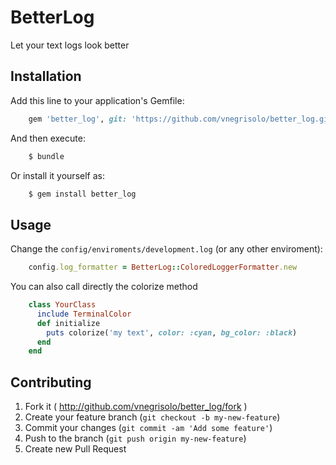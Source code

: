 # BetterLog

Let your text logs look better

## Installation

Add this line to your application's Gemfile:

```ruby
    gem 'better_log', git: 'https://github.com/vnegrisolo/better_log.git'
```

And then execute:

```ruby
    $ bundle
```

Or install it yourself as:

```ruby
    $ gem install better_log
```

## Usage

Change the `config/enviroments/development.log` (or any other enviroment):

```ruby
    config.log_formatter = BetterLog::ColoredLoggerFormatter.new
```

You can also call directly the colorize method

```ruby
    class YourClass
      include TerminalColor
      def initialize
        puts colorize('my text', color: :cyan, bg_color: :black)
      end
    end
```

## Contributing

1. Fork it ( http://github.com/vnegrisolo/better_log/fork )
2. Create your feature branch (`git checkout -b my-new-feature`)
3. Commit your changes (`git commit -am 'Add some feature'`)
4. Push to the branch (`git push origin my-new-feature`)
5. Create new Pull Request
